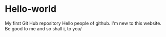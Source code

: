 # Hello-world
My first Git Hub repository
Hello people of github.
I'm new to this website.
Be good to me and so shall i, to you/
